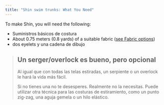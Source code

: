 ```yaml
---
title: "Shin swim trunks: What You Need"
---
```


To make Shin, you will need the following:

- Suministros básicos de costura
- About 0.75 meters (0.8 yards) of a suitable fabric ([see Fabric options](/docs/patterns/shin/fabric))
- dos eyelets y una cadena de dibujo

> ## Un serger/overlock es bueno, pero opcional
> 
> Al igual que con todas las telas estiradas, un serpiente o un overlock le hará la vida más fácil.
> 
> Si no tienes una no te desesperes. Realmente no la necesitas. Puede utilizar otra técnica para las costuras de estiramiento, como un punto zig-zag, una aguja gemela o un hilo elástico.
